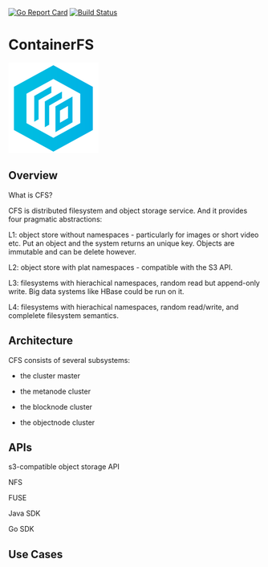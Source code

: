 [![Go Report Card](https://goreportcard.com/badge/github.com/tiglabs/containerfs)](https://goreportcard.com/report/github.com/tiglabs/containerfs)
[![Build Status](https://travis-ci.org/tiglabs/containerfs.svg?branch=master)](https://travis-ci.org/tiglabs/containerfs)
# ContainerFS
![image](doc/logo.png) 

## Overview

What is CFS? 

CFS is distributed filesystem and object storage service. And it provides four pragmatic abstractions: 

L1: object store without namespaces - particularly for images or short video etc. Put an object and the system returns an unique key. Objects are immutable and can be delete however. 

L2: object store with plat namespaces - compatible with the S3 API. 

L3: filesystems with hierachical namespaces, random read but append-only write. Big data systems like HBase could be run on it. 

L4: filesystems with hierachical namespaces, random read/write, and complelete filesystem semantics. 

## Architecture

CFS consists of several subsystems: 

* the cluster master

* the metanode cluster

* the blocknode cluster

* the objectnode cluster

## APIs

s3-compatible object storage API 

NFS

FUSE

Java SDK

Go SDK

## Use Cases



